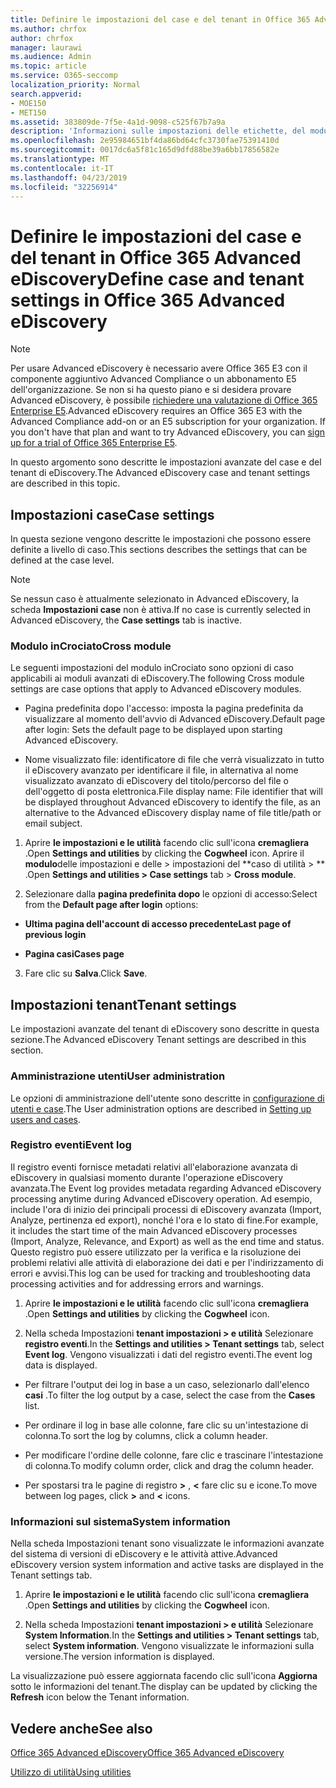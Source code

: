 ```yaml
---
title: Definire le impostazioni del case e del tenant in Office 365 Advanced eDiscovery
ms.author: chrfox
author: chrfox
manager: laurawi
ms.audience: Admin
ms.topic: article
ms.service: O365-seccomp
localization_priority: Normal
search.appverid:
- MOE150
- MET150
ms.assetid: 383809de-7f5e-4a1d-9098-c525f67b7a9a
description: 'Informazioni sulle impostazioni delle etichette, del modulo incrociato e del tenant che è possibile definire a livello di caso in Office 365 Advanced eDiscovery.  '
ms.openlocfilehash: 2e95984651bf4da86bd64cfc3730fae75391410d
ms.sourcegitcommit: 0017dc6a5f81c165d9dfd88be39a6bb17856582e
ms.translationtype: MT
ms.contentlocale: it-IT
ms.lasthandoff: 04/23/2019
ms.locfileid: "32256914"
---
```

# <a name="define-case-and-tenant-settings-in-office-365-advanced-ediscovery"></a><span data-ttu-id="5f4f6-103">Definire le impostazioni del case e del tenant in Office 365 Advanced eDiscovery</span><span class="sxs-lookup"><span data-stu-id="5f4f6-103">Define case and tenant settings in Office 365 Advanced eDiscovery</span></span>

> [!NOTE]
> <span data-ttu-id="5f4f6-p101">Per usare Advanced eDiscovery è necessario avere Office 365 E3 con il componente aggiuntivo Advanced Compliance o un abbonamento E5 dell'organizzazione. Se non si ha questo piano e si desidera provare Advanced eDiscovery, è possibile [richiedere una valutazione di Office 365 Enterprise E5](https://go.microsoft.com/fwlink/p/?LinkID=698279).</span><span class="sxs-lookup"><span data-stu-id="5f4f6-p101">Advanced eDiscovery requires an Office 365 E3 with the Advanced Compliance add-on or an E5 subscription for your organization. If you don't have that plan and want to try Advanced eDiscovery, you can [sign up for a trial of Office 365 Enterprise E5](https://go.microsoft.com/fwlink/p/?LinkID=698279).</span></span> 
  
<span data-ttu-id="5f4f6-106">In questo argomento sono descritte le impostazioni avanzate del case e del tenant di eDiscovery.</span><span class="sxs-lookup"><span data-stu-id="5f4f6-106">The Advanced eDiscovery case and tenant settings are described in this topic.</span></span>
  
## <a name="case-settings"></a><span data-ttu-id="5f4f6-107">Impostazioni case</span><span class="sxs-lookup"><span data-stu-id="5f4f6-107">Case settings</span></span>

<span data-ttu-id="5f4f6-108">In questa sezione vengono descritte le impostazioni che possono essere definite a livello di caso.</span><span class="sxs-lookup"><span data-stu-id="5f4f6-108">This sections describes the settings that can be defined at the case level.</span></span>
  
> [!NOTE]
> <span data-ttu-id="5f4f6-109">Se nessun caso è attualmente selezionato in Advanced eDiscovery, la scheda **Impostazioni case** non è attiva.</span><span class="sxs-lookup"><span data-stu-id="5f4f6-109">If no case is currently selected in Advanced eDiscovery, the **Case settings** tab is inactive.</span></span> 
  
### <a name="cross-module"></a><span data-ttu-id="5f4f6-110">Modulo inCrociato</span><span class="sxs-lookup"><span data-stu-id="5f4f6-110">Cross module</span></span>

<span data-ttu-id="5f4f6-111">Le seguenti impostazioni del modulo inCrociato sono opzioni di caso applicabili ai moduli avanzati di eDiscovery.</span><span class="sxs-lookup"><span data-stu-id="5f4f6-111">The following Cross module settings are case options that apply to Advanced eDiscovery modules.</span></span>
  
- <span data-ttu-id="5f4f6-112">Pagina predefinita dopo l'accesso: imposta la pagina predefinita da visualizzare al momento dell'avvio di Advanced eDiscovery.</span><span class="sxs-lookup"><span data-stu-id="5f4f6-112">Default page after login: Sets the default page to be displayed upon starting Advanced eDiscovery.</span></span>
    
- <span data-ttu-id="5f4f6-113">Nome visualizzato file: identificatore di file che verrà visualizzato in tutto il eDiscovery avanzato per identificare il file, in alternativa al nome visualizzato avanzato di eDiscovery del titolo/percorso del file o dell'oggetto di posta elettronica.</span><span class="sxs-lookup"><span data-stu-id="5f4f6-113">File display name: File identifier that will be displayed throughout Advanced eDiscovery to identify the file, as an alternative to the Advanced eDiscovery display name of file title/path or email subject.</span></span>
    
1. <span data-ttu-id="5f4f6-114">Aprire **le impostazioni e le utilità** facendo clic sull'icona **cremagliera** .</span><span class="sxs-lookup"><span data-stu-id="5f4f6-114">Open **Settings and utilities** by clicking the **Cogwheel** icon.</span></span> <span data-ttu-id="5f4f6-115">Aprire il **modulo**delle impostazioni e delle \> impostazioni del \*\*caso di utilità \> \*\* .</span><span class="sxs-lookup"><span data-stu-id="5f4f6-115">Open **Settings and utilities \> Case settings** tab \> **Cross module**.</span></span> 
    
2. <span data-ttu-id="5f4f6-116">Selezionare dalla **pagina predefinita dopo** le opzioni di accesso:</span><span class="sxs-lookup"><span data-stu-id="5f4f6-116">Select from the **Default page after login** options:</span></span> 
    
  - <span data-ttu-id="5f4f6-117">**Ultima pagina dell'account di accesso precedente**</span><span class="sxs-lookup"><span data-stu-id="5f4f6-117">**Last page of previous login**</span></span>
    
  - <span data-ttu-id="5f4f6-118">**Pagina casi**</span><span class="sxs-lookup"><span data-stu-id="5f4f6-118">**Cases page**</span></span>
    
3. <span data-ttu-id="5f4f6-119">Fare clic su **Salva**.</span><span class="sxs-lookup"><span data-stu-id="5f4f6-119">Click **Save**.</span></span>
    
## <a name="tenant-settings"></a><span data-ttu-id="5f4f6-120">Impostazioni tenant</span><span class="sxs-lookup"><span data-stu-id="5f4f6-120">Tenant settings</span></span>

<span data-ttu-id="5f4f6-121">Le impostazioni avanzate del tenant di eDiscovery sono descritte in questa sezione.</span><span class="sxs-lookup"><span data-stu-id="5f4f6-121">The Advanced eDiscovery Tenant settings are described in this section.</span></span>
  
### <a name="user-administration"></a><span data-ttu-id="5f4f6-122">Amministrazione utenti</span><span class="sxs-lookup"><span data-stu-id="5f4f6-122">User administration</span></span>

<span data-ttu-id="5f4f6-123">Le opzioni di amministrazione dell'utente sono descritte in [configurazione di utenti e case](set-up-users-and-cases-in-advanced-ediscovery.md).</span><span class="sxs-lookup"><span data-stu-id="5f4f6-123">The User administration options are described in [Setting up users and cases](set-up-users-and-cases-in-advanced-ediscovery.md).</span></span>
  
### <a name="event-log"></a><span data-ttu-id="5f4f6-124">Registro eventi</span><span class="sxs-lookup"><span data-stu-id="5f4f6-124">Event log</span></span>

<span data-ttu-id="5f4f6-125">Il registro eventi fornisce metadati relativi all'elaborazione avanzata di eDiscovery in qualsiasi momento durante l'operazione eDiscovery avanzata.</span><span class="sxs-lookup"><span data-stu-id="5f4f6-125">The Event log provides metadata regarding Advanced eDiscovery processing anytime during Advanced eDiscovery operation.</span></span> <span data-ttu-id="5f4f6-126">Ad esempio, include l'ora di inizio dei principali processi di eDiscovery avanzata (Import, Analyze, pertinenza ed export), nonché l'ora e lo stato di fine.</span><span class="sxs-lookup"><span data-stu-id="5f4f6-126">For example, it includes the start time of the main Advanced eDiscovery processes (Import, Analyze, Relevance, and Export) as well as the end time and status.</span></span> <span data-ttu-id="5f4f6-127">Questo registro può essere utilizzato per la verifica e la risoluzione dei problemi relativi alle attività di elaborazione dei dati e per l'indirizzamento di errori e avvisi.</span><span class="sxs-lookup"><span data-stu-id="5f4f6-127">This log can be used for tracking and troubleshooting data processing activities and for addressing errors and warnings.</span></span>
  
1. <span data-ttu-id="5f4f6-128">Aprire **le impostazioni e le utilità** facendo clic sull'icona **cremagliera** .</span><span class="sxs-lookup"><span data-stu-id="5f4f6-128">Open **Settings and utilities** by clicking the **Cogwheel** icon.</span></span> 
    
2. <span data-ttu-id="5f4f6-129">Nella scheda Impostazioni **tenant impostazioni \> e utilità** Selezionare **registro eventi**.</span><span class="sxs-lookup"><span data-stu-id="5f4f6-129">In the **Settings and utilities \> Tenant settings** tab, select **Event log**.</span></span> <span data-ttu-id="5f4f6-130">Vengono visualizzati i dati del registro eventi.</span><span class="sxs-lookup"><span data-stu-id="5f4f6-130">The event log data is displayed.</span></span>
    
  - <span data-ttu-id="5f4f6-131">Per filtrare l'output dei log in base a un caso, selezionarlo dall'elenco **casi** .</span><span class="sxs-lookup"><span data-stu-id="5f4f6-131">To filter the log output by a case, select the case from the **Cases** list.</span></span> 
    
  - <span data-ttu-id="5f4f6-132">Per ordinare il log in base alle colonne, fare clic su un'intestazione di colonna.</span><span class="sxs-lookup"><span data-stu-id="5f4f6-132">To sort the log by columns, click a column header.</span></span> 
    
  - <span data-ttu-id="5f4f6-133">Per modificare l'ordine delle colonne, fare clic e trascinare l'intestazione di colonna.</span><span class="sxs-lookup"><span data-stu-id="5f4f6-133">To modify column order, click and drag the column header.</span></span>
    
  - <span data-ttu-id="5f4f6-134">Per spostarsi tra le pagine di registro **\>** , **\<** fare clic su e icone.</span><span class="sxs-lookup"><span data-stu-id="5f4f6-134">To move between log pages, click **\>** and **\<** icons.</span></span> 
    
### <a name="system-information"></a><span data-ttu-id="5f4f6-135">Informazioni sul sistema</span><span class="sxs-lookup"><span data-stu-id="5f4f6-135">System information</span></span>

<span data-ttu-id="5f4f6-136">Nella scheda Impostazioni tenant sono visualizzate le informazioni avanzate del sistema di versioni di eDiscovery e le attività attive.</span><span class="sxs-lookup"><span data-stu-id="5f4f6-136">Advanced eDiscovery version system information and active tasks are displayed in the Tenant settings tab.</span></span>
  
1. <span data-ttu-id="5f4f6-137">Aprire **le impostazioni e le utilità** facendo clic sull'icona **cremagliera** .</span><span class="sxs-lookup"><span data-stu-id="5f4f6-137">Open **Settings and utilities** by clicking the **Cogwheel** icon.</span></span> 
    
2. <span data-ttu-id="5f4f6-138">Nella scheda Impostazioni **tenant impostazioni \> e utilità** Selezionare **System Information**.</span><span class="sxs-lookup"><span data-stu-id="5f4f6-138">In the **Settings and utilities \> Tenant settings** tab, select **System information**.</span></span> <span data-ttu-id="5f4f6-139">Vengono visualizzate le informazioni sulla versione.</span><span class="sxs-lookup"><span data-stu-id="5f4f6-139">The version information is displayed.</span></span>
    
<span data-ttu-id="5f4f6-140">La visualizzazione può essere aggiornata facendo clic sull'icona **Aggiorna** sotto le informazioni del tenant.</span><span class="sxs-lookup"><span data-stu-id="5f4f6-140">The display can be updated by clicking the **Refresh** icon below the Tenant information.</span></span> 
  
## <a name="see-also"></a><span data-ttu-id="5f4f6-141">Vedere anche</span><span class="sxs-lookup"><span data-stu-id="5f4f6-141">See also</span></span>

[<span data-ttu-id="5f4f6-142">Office 365 Advanced eDiscovery</span><span class="sxs-lookup"><span data-stu-id="5f4f6-142">Office 365 Advanced eDiscovery</span></span>](office-365-advanced-ediscovery.md)
  
[<span data-ttu-id="5f4f6-143">Utilizzo di utilità</span><span class="sxs-lookup"><span data-stu-id="5f4f6-143">Using utilities</span></span>](use-advanced-ediscovery-utilities.md)

